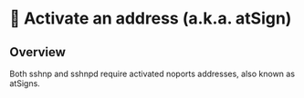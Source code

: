 # 📌 Activate an address (a.k.a. atSign)

## Overview

Both sshnp and sshnpd require activated noports addresses, also known as atSigns.
